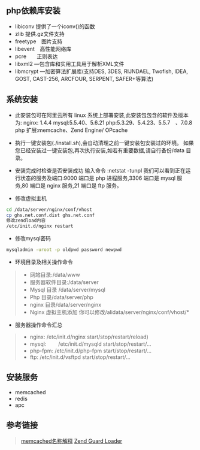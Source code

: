 ## php依赖库安装
* libiconv 提供了一个iconv()的函数
* zlib    提供.gz文件支持
* freetype　图片支持
* libevent　高性能网络库
* pcre　　正则表达
* libxml2 —包含库和实用工具用于解析XML文件
* libmcrypt —加密算法扩展库(支持DES, 3DES, RIJNDAEL, Twofish, IDEA, GOST, CAST-256, ARCFOUR, SERPENT, SAFER+等算法)


## 系统安装
* 此安装包可在阿里云所有 linux 系统上部署安装,此安装包包含的软件及版本为:
nginx: 1.4.4
mysql:5.5.40、5.6.21
php:5.3.29、5.4.23、5.5.7　、7.0.8
php 扩展:memcache、Zend Engine/ OPcache

* 执行一键安装包(./install.sh),会自动清理之前一键安装包安装过的环境。
如果您已经安装过一键安装包,再次执行安装,如若有重要数据,请自行备份/data 目录。

* 安装完成时检查是否安装成功
输入命令 :netstat -tunpl
我们可以看到正在运行状态的服务及端口:9000 端口是 php 进程服务,3306 端口是 mysql
服务,80 端口是 nginx 服务,21 端口是 ftp 服务。

* 修改虚拟主机
```bash
cd /data/server/nginx/conf/vhost
cp ghs.net.conf.dist ghs.net.conf
修改zendload内容
/etc/init.d/nginx restart

```

* 修改mysql密码

````bash
mysqladmin -uroot -p oldpwd password newpwd
````

* 环境目录及相关操作命令
>* 网站目录:/data/www
>* 服务器软件目录:/data/server
>* Mysql 目录 /data/server/mysql
>* Php 目录/data/server/php
>* nginx 目录/data/server/nginx
>* Nginx 虚拟主机添加 你可以修改/alidata/server/nginx/conf/vhost/*

* 服务器操作命令汇总
>* nginx:
    /etc/init.d/nginx start/stop/restart/reload)
>* mysql:
　　/etc/init.d/mysqld start/stop/restart/...
>* php-fpm:
  /etc/init.d/php-fpm start/stop/restart/...
>* ftp:
   /etc/init.d/vsftpd start/stop/restart/...
   
   
   
## 安装服务
* memcached
* redis
* apc

## 参考链接
> [memcached名称解释](https://blog.linuxeye.com/345.html )
> [Zend Guard Loader](https://teddysun.com/417.html)

